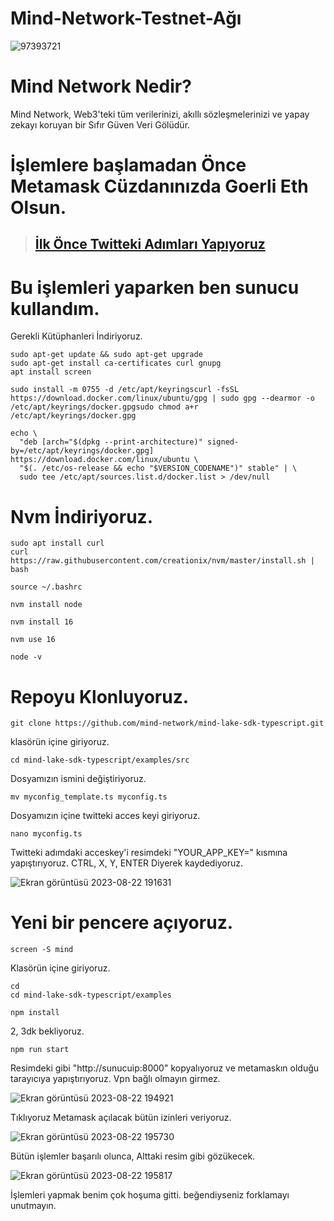 # Mind-Network-Testnet-Ağı

![97393721](https://github.com/tuncgs52/mind-network-testnet/assets/80161670/1f233c77-d6b0-4ebd-9b48-a6b933affbbe)



# Mind Network Nedir?
Mind Network, Web3'teki tüm verilerinizi, akıllı sözleşmelerinizi ve yapay zekayı koruyan bir Sıfır Güven Veri Gölüdür.


# İşlemlere başlamadan Önce Metamask Cüzdanınızda Goerli Eth Olsun.

> ## [İlk Önce Twitteki Adımları Yapıyoruz](https://scan.mindnetwork.xyz/)



#  Bu işlemleri yaparken ben sunucu kullandım.
Gerekli Kütüphanleri İndiriyoruz.

```
sudo apt-get update && sudo apt-get upgrade
sudo apt-get install ca-certificates curl gnupg
apt install screen
```

```
sudo install -m 0755 -d /etc/apt/keyringscurl -fsSL https://download.docker.com/linux/ubuntu/gpg | sudo gpg --dearmor -o /etc/apt/keyrings/docker.gpgsudo chmod a+r /etc/apt/keyrings/docker.gpg
```

```
echo \
  "deb [arch="$(dpkg --print-architecture)" signed-by=/etc/apt/keyrings/docker.gpg] https://download.docker.com/linux/ubuntu \
  "$(. /etc/os-release && echo "$VERSION_CODENAME")" stable" | \
  sudo tee /etc/apt/sources.list.d/docker.list > /dev/null
```

# Nvm İndiriyoruz.

```
sudo apt install curl 
curl https://raw.githubusercontent.com/creationix/nvm/master/install.sh | bash 
```

```
source ~/.bashrc
```

```
nvm install node
```

```
nvm install 16
```

```
nvm use 16
```

```
node -v
```

# Repoyu Klonluyoruz.
```
git clone https://github.com/mind-network/mind-lake-sdk-typescript.git
```

klasörün içine giriyoruz.

```
cd mind-lake-sdk-typescript/examples/src
```

Dosyamızın ismini değiştiriyoruz.

```
mv myconfig_template.ts myconfig.ts
```

Dosyamızın içine twitteki acces keyi giriyoruz.

```
nano myconfig.ts
```


Twitteki adımdaki acceskey'i resimdeki "YOUR_APP_KEY=" kısmına yapıştırıyoruz. CTRL, X, Y, ENTER Diyerek kaydediyoruz.

![Ekran görüntüsü 2023-08-22 191631](https://github.com/tuncgs52/mind-network-testnet/assets/80161670/f7fe7ad9-8503-4a7b-8afd-d1a2d02f8051)


# Yeni bir pencere açıyoruz.

```
screen -S mind
```

Klasörün içine giriyoruz.

```
cd
cd mind-lake-sdk-typescript/examples
```

```
npm install
```

2, 3dk bekliyoruz.

```
npm run start
```

Resimdeki gibi "http://sunucuip:8000" kopyalıyoruz ve metamaskın olduğu tarayıcıya yapıştırıyoruz. Vpn bağlı olmayın girmez.

![Ekran görüntüsü 2023-08-22 194921](https://github.com/tuncgs52/mind-network-testnet/assets/80161670/aa6e9aba-597a-410f-83ad-a6eae1813f2c)


Tıklıyoruz Metamask açılacak bütün izinleri veriyoruz.

![Ekran görüntüsü 2023-08-22 195730](https://github.com/tuncgs52/mind-network-testnet/assets/80161670/e31f437b-8ffc-4ddb-9c4e-1dc53376c580)


Bütün işlemler başarılı olunca, Alttaki resim gibi gözükecek.

![Ekran görüntüsü 2023-08-22 195817](https://github.com/tuncgs52/mind-network-testnet/assets/80161670/bb4261c4-00c9-401c-b8e9-f712960d6f02)


İşlemleri yapmak benim çok hoşuma gitti. beğendiyseniz forklamayı unutmayın.




